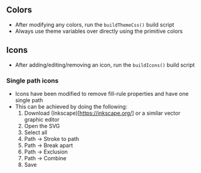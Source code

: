 ## Colors

- After modifying any colors, run the `buildThemeCss()` build script
- Always use theme variables over directly using the primitive colors

## Icons

- After adding/editing/removing an icon, run the `buildIcons()` build script

### Single path icons

- Icons have been modified to remove fill-rule properties and have one single path
- This can be achieved by doing the following:
  1. Download (Inkscape)[https://inkscape.org/] or a similar vector graphic editor
  1. Open the SVG
  1. Select all
  1. Path -> Stroke to path
  1. Path -> Break apart
  1. Path -> Exclusion
  1. Path -> Combine
  1. Save
